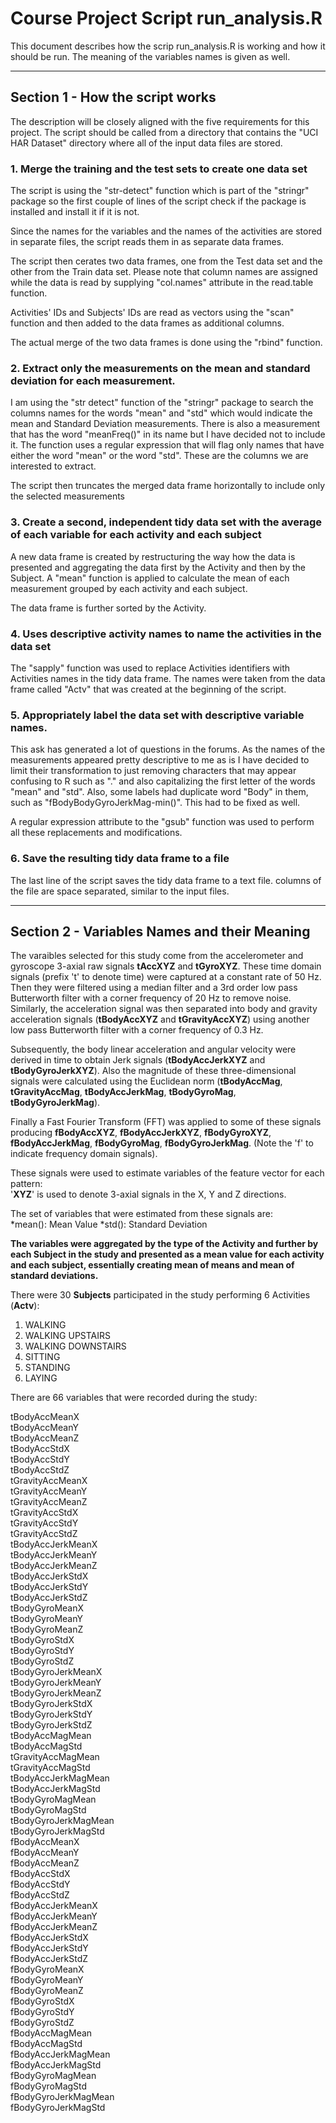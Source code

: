 Course Project Script run_analysis.R
========================================================

This document describes how the scrip run_analysis.R is working and how it should be run.
The meaning of the variables names is given as well. 

**************************************

Section 1 - How the script works
--------------------------------------------------------
The description will be closely aligned with the five requirements for this project.
The script should be called from a directory that contains the "UCI HAR Dataset" directory where all of the input data files are stored.

### 1. Merge the training and the test sets to create one data set

The script is using the "str-detect" function which is part of the "stringr" package so the first couple of lines of the script check if the package is installed and install it if it is not.    

Since the names for the variables and the names of the activities are stored in separate files, the script reads them in as separate data frames. 

The script then cerates two data frames, one from the Test data set and the other from the Train data set. Please note that column names are assigned while the data is read by supplying "col.names" attribute in the read.table function.  

Activities' IDs and Subjects' IDs are read as vectors using the "scan" function and then added to the data frames as additional columns.  

The actual merge of the two data frames is done using the "rbind" function.  

### 2. Extract only the measurements on the mean and standard deviation for each measurement.  

I am using the "str detect" function of the "stringr" package to search the columns names for the words "mean" and "std" which would indicate the mean and Standard Deviation measurements. There is also a measurement that has the word "meanFreq()" in its name but I have decided not to include it. The function uses a regular expression that will flag only names that have either the word "mean" or the word "std". These are the columns we are interested to extract.  

The script then truncates the merged data frame horizontally to include only the selected measurements  

### 3. Create a second, independent tidy data set with the average of each variable for each activity and each subject  

A new data frame is created by restructuring the way how the data is presented and aggregating the data first by the Activity and then by the Subject. A "mean" function is applied to calculate the mean of each measurement grouped by each activity and each subject.  

The data frame is further sorted by the Activity.  
 
### 4. Uses descriptive activity names to name the activities in the data set  

The "sapply" function was used to replace Activities identifiers with Activities names in the tidy data frame. The names were taken from the data frame called "Actv" that was created at the beginning of the script.  

### 5. Appropriately label the data set with descriptive variable names.  

This ask has generated a lot of questions in the forums. As the names of the measurements appeared pretty descriptive to me as is I have decided to limit their transformation to just removing characters that may appear confusing to R such as "." and also capitalizing the first letter of the words "mean" and "std". Also, some labels had duplicate word "Body" in them, such as "fBodyBodyGyroJerkMag-min()". This had to be fixed as well. 

A regular expression attribute to the "gsub" function was used to perform all these replacements and modifications.  

### 6. Save the resulting tidy data frame to a file  

The last line of the script saves the tidy data frame to a text file. columns of the file are space separated, similar to the input files.  

**************************************

Section 2 - Variables Names and their Meaning
--------------------------------------------------------

The varaibles selected for this study come from the accelerometer and gyroscope 3-axial raw signals __tAccXYZ__ and __tGyroXYZ__. These time domain signals (prefix 't' to denote time) were captured at a constant rate of 50 Hz. Then they were filtered using a median filter and a 3rd order low pass Butterworth filter with a corner frequency of 20 Hz to remove noise. Similarly, the acceleration signal was then separated into body and gravity acceleration signals (__tBodyAccXYZ__ and __tGravityAccXYZ__) using another low pass Butterworth filter with a corner frequency of 0.3 Hz.   

Subsequently, the body linear acceleration and angular velocity were derived in time to obtain Jerk signals (__tBodyAccJerkXYZ__ and __tBodyGyroJerkXYZ__). Also the magnitude of these three-dimensional signals were calculated using the Euclidean norm (__tBodyAccMag__, __tGravityAccMag__, __tBodyAccJerkMag__, __tBodyGyroMag__, __tBodyGyroJerkMag__).   

Finally a Fast Fourier Transform (FFT) was applied to some of these signals producing __fBodyAccXYZ__, __fBodyAccJerkXYZ__, __fBodyGyroXYZ__, __fBodyAccJerkMag__, __fBodyGyroMag__, __fBodyGyroJerkMag__. (Note the 'f' to indicate frequency domain signals).   

These signals were used to estimate variables of the feature vector for each pattern:  
'__XYZ__' is used to denote 3-axial signals in the X, Y and Z directions. 

The set of variables that were estimated from these signals are:  
*mean(): Mean Value
*std(): Standard Deviation  

__The variables were aggregated by the type of the Activity and further by each Subject in the study and presented as a mean value for each activity and each subject, essentially creating mean of means and mean of standard deviations.__  

There were 30 __Subjects__ participated in the study performing 6 Activities (__Actv__):  
1. WALKING  
2. WALKING UPSTAIRS  
3. WALKING DOWNSTAIRS  
4. SITTING  
5. STANDING  
6. LAYING   

There are 66 variables that were recorded during the study:    

tBodyAccMeanX  
tBodyAccMeanY  
tBodyAccMeanZ  
tBodyAccStdX  
tBodyAccStdY  
tBodyAccStdZ  
tGravityAccMeanX  
tGravityAccMeanY  
tGravityAccMeanZ  
tGravityAccStdX  
tGravityAccStdY  
tGravityAccStdZ  
tBodyAccJerkMeanX  
tBodyAccJerkMeanY  
tBodyAccJerkMeanZ  
tBodyAccJerkStdX  
tBodyAccJerkStdY  
tBodyAccJerkStdZ  
tBodyGyroMeanX  
tBodyGyroMeanY  
tBodyGyroMeanZ  
tBodyGyroStdX  
tBodyGyroStdY  
tBodyGyroStdZ  
tBodyGyroJerkMeanX  
tBodyGyroJerkMeanY  
tBodyGyroJerkMeanZ  
tBodyGyroJerkStdX  
tBodyGyroJerkStdY  
tBodyGyroJerkStdZ  
tBodyAccMagMean  
tBodyAccMagStd  
tGravityAccMagMean  
tGravityAccMagStd  
tBodyAccJerkMagMean  
tBodyAccJerkMagStd  
tBodyGyroMagMean  
tBodyGyroMagStd  
tBodyGyroJerkMagMean  
tBodyGyroJerkMagStd  
fBodyAccMeanX  
fBodyAccMeanY  
fBodyAccMeanZ  
fBodyAccStdX  
fBodyAccStdY  
fBodyAccStdZ  
fBodyAccJerkMeanX  
fBodyAccJerkMeanY  
fBodyAccJerkMeanZ  
fBodyAccJerkStdX  
fBodyAccJerkStdY  
fBodyAccJerkStdZ  
fBodyGyroMeanX  
fBodyGyroMeanY  
fBodyGyroMeanZ  
fBodyGyroStdX  
fBodyGyroStdY  
fBodyGyroStdZ  
fBodyAccMagMean  
fBodyAccMagStd  
fBodyAccJerkMagMean  
fBodyAccJerkMagStd  
fBodyGyroMagMean  
fBodyGyroMagStd  
fBodyGyroJerkMagMean  
fBodyGyroJerkMagStd
